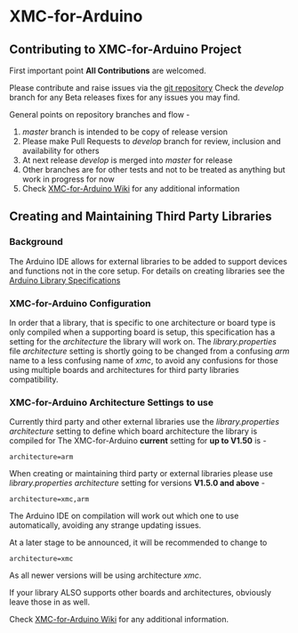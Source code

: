 # XMC-for-Arduino
## Contributing to XMC-for-Arduino Project
First important point **All Contributions** are welcomed.

Please contribute and raise issues via the [git repository](https://github.com/Infineon/XMC-for-Arduino/tree/develop)
Check the *develop* branch for any Beta releases fixes for any issues you may find. 

General points on repository branches and flow -

1. _master_ branch is intended to be copy of release version
2. Please make Pull Requests to _develop_ branch for review, inclusion and availability for others
3. At next release _develop_ is merged into _master_ for release
4. Other branches are for other tests and not to be treated as anything but work in progress for now
5. Check [XMC-for-Arduino Wiki](https://github.com/Infineon/XMC-for-Arduino/wiki) for any additional information
## Creating and Maintaining Third Party Libraries
### Background
The Arduino IDE allows for external libraries to be added to support devices and functions
not in the core setup. For details on creating libraries see the 
[Arduino Library Specifications](https://arduino.github.io/arduino-cli/library-specification/)
### XMC-for-Arduino Configuration
In order that a library, that is specific to one architecture or board type is only 
compiled when a supporting board is setup, this specification has a setting for the 
*architecture* the library will work on. The *library.properties* file *architecture* 
setting is shortly going to be changed from a confusing *arm* name to a less confusing 
name of *xmc*, to avoid any confusions for those using multiple boards and architectures 
for third party libraries compatibility.
### XMC-for-Arduino Architecture Settings to use
Currently third party and other external libraries use the *library.properties* 
*architecture* setting to define which board architecture the library is compiled for
The XMC-for-Arduino **current** setting for **up to V1.50** is -
~~~
architecture=arm
~~~

When creating or maintaining third party or external libraries please use *library.properties* 
*architecture* setting for versions **V1.5.0 and above** -
~~~
architecture=xmc,arm
~~~
The Arduino IDE on compilation will work out which one to use automatically, avoiding any strange updating issues.

At a later stage to be announced, it will be recommended to change to
~~~
architecture=xmc
~~~
As all newer versions will be using architecture *xmc*.

If your library ALSO supports other boards and architectures, obviously leave those in as well.

Check [XMC-for-Arduino Wiki](https://github.com/Infineon/XMC-for-Arduino/wiki) for any additional information.